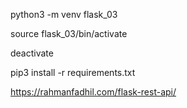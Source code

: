python3 -m venv flask_03

source flask_03/bin/activate

deactivate

pip3 install -r requirements.txt


https://rahmanfadhil.com/flask-rest-api/